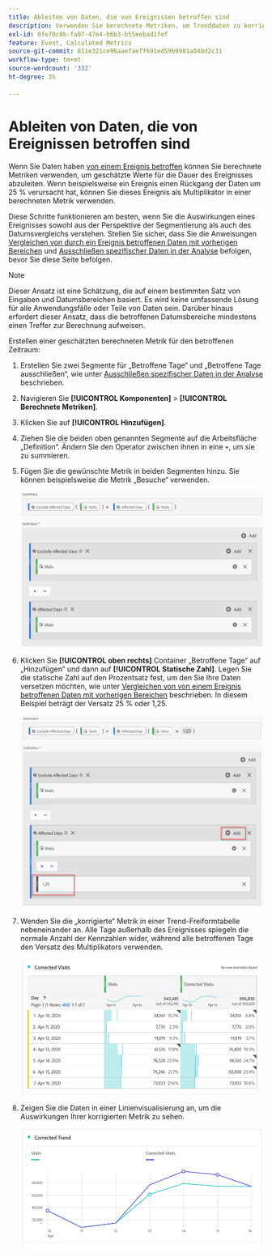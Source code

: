 ```yaml
---
title: Ableiten von Daten, die von Ereignissen betroffen sind
description: Verwenden Sie berechnete Metriken, um Trenddaten zu korrigieren, die von einem Ereignis betroffen sind.
exl-id: 0fe70c8b-fa07-47e4-b6b3-b55eebad1fef
feature: Event, Calculated Metrics
source-git-commit: 811e321ce96aaefaeff691ed5969981a048d2c31
workflow-type: tm+mt
source-wordcount: '332'
ht-degree: 3%

---
```


# Ableiten von Daten, die von Ereignissen betroffen sind

Wenn Sie Daten haben [von einem Ereignis betroffen](overview.md) können Sie berechnete Metriken verwenden, um geschätzte Werte für die Dauer des Ereignisses abzuleiten. Wenn beispielsweise ein Ereignis einen Rückgang der Daten um 25 % verursacht hat, können Sie dieses Ereignis als Multiplikator in einer berechneten Metrik verwenden.

Diese Schritte funktionieren am besten, wenn Sie die Auswirkungen eines Ereignisses sowohl aus der Perspektive der Segmentierung als auch des Datumsvergleichs verstehen. Stellen Sie sicher, dass Sie die Anweisungen [Vergleichen von durch ein Ereignis betroffenen Daten mit vorherigen Bereichen](compare-dates.md) und [Ausschließen spezifischer Daten in der Analyse](segments.md) befolgen, bevor Sie diese Seite befolgen.

>[!NOTE]
>
>Dieser Ansatz ist eine Schätzung, die auf einem bestimmten Satz von Eingaben und Datumsbereichen basiert. Es wird keine umfassende Lösung für alle Anwendungsfälle oder Teile von Daten sein. Darüber hinaus erfordert dieser Ansatz, dass die betroffenen Datumsbereiche mindestens einen Treffer zur Berechnung aufweisen.

Erstellen einer geschätzten berechneten Metrik für den betroffenen Zeitraum:

1. Erstellen Sie zwei Segmente für „Betroffene Tage“ und „Betroffene Tage ausschließen“, wie unter [Ausschließen spezifischer Daten in der Analyse](segments.md) beschrieben.
2. Navigieren Sie **[!UICONTROL Komponenten]** > **[!UICONTROL Berechnete Metriken]**.
3. Klicken Sie auf **[!UICONTROL Hinzufügen]**.
4. Ziehen Sie die beiden oben genannten Segmente auf die Arbeitsfläche „Definition“. Ändern Sie den Operator zwischen ihnen in eine `+`, um sie zu summieren.
5. Fügen Sie die gewünschte Metrik in beiden Segmenten hinzu. Sie können beispielsweise die Metrik „Besuche“ verwenden.

   ![Segment Builder](assets/event_segment_builder.png)

6. Klicken Sie **[!UICONTROL oben rechts]** Container „Betroffene Tage“ auf „Hinzufügen“ und dann auf **[!UICONTROL Statische Zahl]**. Legen Sie die statische Zahl auf den Prozentsatz fest, um den Sie Ihre Daten versetzen möchten, wie unter [Vergleichen von von einem Ereignis betroffenen Daten mit vorherigen Bereichen](compare-dates.md) beschrieben. In diesem Beispiel beträgt der Versatz 25 % oder 1,25.

   ![Statische Zahl](assets/event_static_number.png)

7. Wenden Sie die „korrigierte“ Metrik in einer Trend-Freiformtabelle nebeneinander an. Alle Tage außerhalb des Ereignisses spiegeln die normale Anzahl der Kennzahlen wider, während alle betroffenen Tage den Versatz des Multiplikators verwenden.

   ![Korrigierte Metrik](assets/event_corrected.png)

8. Zeigen Sie die Daten in einer Linienvisualisierung an, um die Auswirkungen Ihrer korrigierten Metrik zu sehen.

   ![Korrigierte Zeile](assets/event_line.png)
